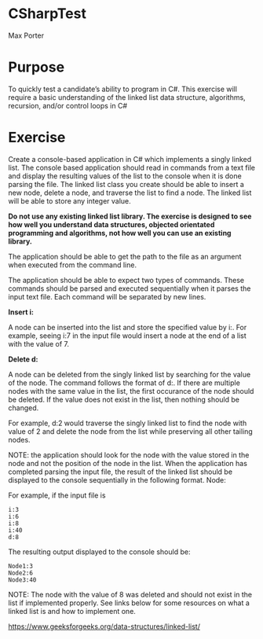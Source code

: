 # CSharpTest
Max Porter

# Purpose
To quickly test a candidate’s ability to program in C#. This exercise will require a basic understanding of the linked list data structure, algorithms, recursion, and/or control loops in C#
# Exercise
Create a console-based application in C# which implements a singly linked list. The console based application should read in commands from a text file and display the resulting values of the list to the console when it is done parsing the file. The linked list class you create should be able to insert a new node, delete a node, and traverse the list to find a node. The linked list will be able to store any integer value.

**Do not use any existing linked list library. The exercise is designed to see how well you understand data structures, objected orientated programming and algorithms, not how well you can use an existing library.**

The application should be able to get the path to the file as an argument when executed from the command line.

The application should be able to expect two types of commands. These commands should be parsed and executed sequentially when it parses the input text file. Each command will be separated by new lines.

**Insert i:<value>**

A node can be inserted into the list and store the specified value by i:<value>. For example, seeing i:7 in the input file would insert a node at the end of a list with the value of 7.

**Delete d:<value>**

A node can be deleted from the singly linked list by searching for the value of the node. The command follows the format of d:<value>. If there are multiple nodes with the same value in the list, the first occurance of the node should be deleted. If the value does not exist in the list, then nothing should be changed. 

For example, d:2 would traverse the singly linked list to find the node with value of 2 and delete the node from the list while preserving all other tailing nodes. 

NOTE: the application should look for the node with the value stored in the node and not the position of the node in the list.
When the application has completed parsing the input file, the result of the linked list should be displayed to the console sequentially in the following format.
Node<Index>:<value>

For example, if the input file is

```
i:3
i:6
i:8
i:40
d:8
```

The resulting output displayed to the console should be:

```
Node1:3
Node2:6
Node3:40
```

NOTE: The node with the value of 8 was deleted and should not exist in the list if implemented properly.
See links below for some resources on what a linked list is and how to implement one.

https://www.geeksforgeeks.org/data-structures/linked-list/

